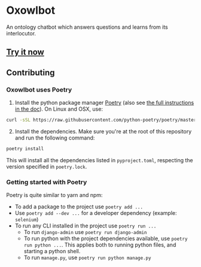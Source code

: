 # Oxowlbot

An ontology chatbot which answers questions and learns from its interlocutor.

## [Try it now](http://oxowlbot.oxie.cc/)

## Contributing

### Oxowlbot uses Poetry

1) Install the python package manager [Poetry](https://github.com/python-poetry/poetry) (also see [the full instructions in the doc](https://python-poetry.org/docs/#installation)). On Linux and OSX, use:

```bash
curl -sSL https://raw.githubusercontent.com/python-poetry/poetry/master/get-poetry.py | python
```

2) Install the dependencies. Make sure you're at the root of this repository and run the following command:

```bash
poetry install
```

This will install all the dependencies listed in `pyproject.toml`, respecting the version specified in `poetry.lock`.

### Getting started with Poetry

Poetry is quite similar to yarn and npm:

- To add a package to the project use `poetry add ...`
- Use `poetry add --dev ...` for a developer dependency (example: `selenium`)
- To run any CLI installed in the project use `poetry run ...`
    - To run `django-admin` use `poetry run django-admin`
    - To run python with the project dependencies available, use `poetry run python ...`. This applies both to running python files, and starting a python shell.
    - To run `manage.py`, use `poetry run python manage.py`